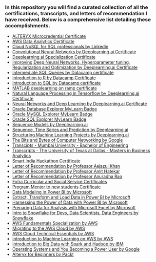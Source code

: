 <h3>In this repository you will find a curated collection of all the certifications, transcripts, and letters of recommendation I have received. Below is a comprehensive list detailing these accomplishments. </h3>

<ul>
        <li><a href="https://github.com/shreyjain99/Certifications-Transcripts-LOR/blob/main/ALTERYX%20Microcredential%20Certificate.pdf">ALTERYX Microcredential Certificate</a></li>
        <li><a href="https://github.com/shreyjain99/Certifications-Transcripts-LOR/blob/main/AWS%20Data%20Analytics%20Certificate.pdf">AWS Data Analytics Certificate</a></li>
        <li><a href="https://github.com/shreyjain99/Certifications-Transcripts-LOR/blob/main/Cloud%20NoSQL%20for%20SQL%20professionals%20by%20Linkedin.pdf">Cloud NoSQL for SQL professionals by Linkedin</a></li>
        <li><a href="https://github.com/shreyjain99/Certifications-Transcripts-LOR/blob/main/Convolutional%20Neural%20Networks%20by%20Deeplearning.ai%20Certificate.pdf">Convolutional Neural Networks by Deeplearning.ai Certificate</a></li>
        <li><a href="https://github.com/shreyjain99/Certifications-Transcripts-LOR/blob/main/Deeplearning.ai%20Specialization%20Certificate.pdf">Deeplearning.ai Specialization Certificate</a></li>
        <li><a href="https://github.com/shreyjain99/Certifications-Transcripts-LOR/blob/main/Improving%20Deep%20Neural%20Networks%2C%20Hyperparameter%20tuning%2C%20Regularization%20and%20Optimization%20by%20Deeplearning.ai%20Certificate.pdf">Improving Deep Neural Networks, Hyperparameter tuning, Regularization and Optimization by Deeplearning.ai Certificate</a></li>
        <li><a href="https://github.com/shreyjain99/Certifications-Transcripts-LOR/blob/main/Intermediate%20SQL%20Queries%20by%20Datacamp%20certificate.pdf">Intermediate SQL Queries by Datacamp certificate</a></li>
        <li><a href="https://github.com/shreyjain99/Certifications-Transcripts-LOR/blob/main/Introduction%20to%20R%20by%20Datacamp%20Certificate.pdf">Introduction to R by Datacamp Certificate</a></li>
        <li><a href="https://github.com/shreyjain99/Certifications-Transcripts-LOR/blob/main/Introduction%20to%20SQL%20by%20Datacamp%20certificate.pdf">Introduction to SQL by Datacamp certificate</a></li>
        <li><a href="https://github.com/shreyjain99/Certifications-Transcripts-LOR/blob/main/MATLAB%20deeplearning%20on%20ramp%20certificate.pdf">MATLAB deeplearning on ramp certificate</a></li>
        <li><a href="https://github.com/shreyjain99/Certifications-Transcripts-LOR/blob/main/Natural%20Language%20Processing%20in%20Tensorflow%20by%20Deeplearning.ai%20Certificate.pdf">Natural Language Processing in Tensorflow by Deeplearning.ai Certificate</a></li>
        <li><a href="https://github.com/shreyjain99/Certifications-Transcripts-LOR/blob/main/Neural%20Networks%20and%20Deep%20Learning%20by%20Deeplearning.ai%20Certificate.pdf">Neural Networks and Deep Learning by Deeplearning.ai Certificate</a></li>
        <li><a href="https://github.com/shreyjain99/Certifications-Transcripts-LOR/blob/main/Oracle%20Database%20Explorer%20MyLearn%20Badge.pdf">Oracle Database Explorer MyLearn Badge</a></li>
        <li><a href="https://github.com/shreyjain99/Certifications-Transcripts-LOR/blob/main/Oracle%20MySQL%20Explorer%20MyLearn%20Badge.pdf">Oracle MySQL Explorer MyLearn Badge</a></li>
        <li><a href="https://github.com/shreyjain99/Certifications-Transcripts-LOR/blob/main/Oracle%20SQL%20Explorer%20MyLearn%20Badge.pdf">Oracle SQL Explorer MyLearn Badge</a></li>
        <li><a href="https://github.com/shreyjain99/Certifications-Transcripts-LOR/blob/main/Sequence%20Models%20by%20Deeplearning.ai.pdf">Sequence Models by Deeplearning.ai</a></li>
        <li><a href="https://github.com/shreyjain99/Certifications-Transcripts-LOR/blob/main/Sequence%2C%20Time%20Series%20and%20Prediction%20by%20Deeplearning.ai.pdf">Sequence, Time Series and Prediction by Deeplearning.ai</a></li>
        <li><a href="https://github.com/shreyjain99/Certifications-Transcripts-LOR/blob/main/Structuring%20Machine%20Learning%20Projects%20by%20Deeplearning.ai.pdf">Structuring Machine Learning Projects by Deeplearning.ai</a></li>
        <li><a href="https://github.com/shreyjain99/Certifications-Transcripts-LOR/blob/main/The%20Bits%20and%20Bytes%20of%20Computer%20Networking%20by%20Google.pdf">The Bits and Bytes of Computer Networking by Google</a></li>
        <li><a href="https://github.com/shreyjain99/Certifications-Transcripts-LOR/blob/main/Transcipts%20-%20Mumbai%20University%20-%20Bachelor%20of%20Engineering.pdf">Transcipts - Mumbai University - Bachelor of Engineering</a></li>
        <li><a href="https://github.com/shreyjain99/Certifications-Transcripts-LOR/blob/main/Transcripts%20-%20The%20University%20of%20Texas%20at%20Dallas%20-%20Masters%20in%20Business%20Analytics.pdf">Transcripts - The University of Texas at Dallas - Masters in Business Analytics</a></li>
        <li><a href="https://github.com/shreyjain99/Certifications-Transcripts-LOR/blob/main/Smart%20India%20Hackathon%20Certificate.pdf">Smart India Hackathon Certificate</a></li>
        <li><a href="https://github.com/shreyjain99/Certifications-Transcripts-LOR/blob/main/Letter%20of%20Recommendation%20by%20Professor%20Aejazul%20Khan.pdf">Letter of Recommendation by Professor Aejazul Khan</a></li>
        <li><a href="https://github.com/shreyjain99/Certifications-Transcripts-LOR/blob/main/Letter%20of%20Recommendation%20by%20Professor%20Amit%20Hatekar.pdf">Letter of Recommendation by Professor Amit Hatekar</a></li>
        <li><a href="https://github.com/shreyjain99/Certifications-Transcripts-LOR/blob/main/Letter%20of%20Recommendation%20by%20Professor%20Anuradha%20Rao.pdf">Letter of Recommendation by Professor Anuradha Rao</a></li>
        <li><a href="https://github.com/shreyjain99/Certifications-Transcripts-LOR/blob/main/Extra%20Curricular%20and%20Social%20Service%20Certificates.pdf">Extra Curricular and Social Service Certificates</a></li>
        <li><a href="https://github.com/shreyjain99/Certifications-Transcripts-LOR/blob/main/Program%20Mentor%20to%20new%20students%20Certificate.pdf">Program Mentor to new students Certificate</a></li>   



<li><a href="https://github.com/shreyjain99/Certifications-Transcripts-LOR/blob/main/Data%20Modeling%20in%20Power%20BI%20by%20Microsoft.pdf">Data Modeling in Power BI by Microsoft</a></li> 
<li><a href="https://github.com/shreyjain99/Certifications-Transcripts-LOR/blob/main/Extract%2C%20Transform%20and%20Load%20Data%20in%20Power%20BI%20by%20Microsoft.pdf">Extract, Transform and Load Data in Power BI by Microsoft</a></li> 
<li><a href="https://github.com/shreyjain99/Certifications-Transcripts-LOR/blob/main/Harnessing%20the%20Power%20of%20Data%20with%20Power%20BI%20by%20Microsoft.pdf">Harnessing the Power of Data with Power BI by Microsoft</a></li> 
<li><a href="https://github.com/shreyjain99/Certifications-Transcripts-LOR/blob/main/Preparing%20Data%20for%20Analysis%20with%20Microsoft%20Excel%20by%20Microsoft.pdf">Preparing Data for Analysis with Microsoft Excel by Microsoft</a></li> 
<li><a href="https://github.com/shreyjain99/Certifications-Transcripts-LOR/blob/main/Intro%20to%20Snowflake%20for%20Devs%2C%20Data%20Scientists%2C%20Data%20Engineers%20by%20Snowflake.pdf">Intro to Snowflake for Devs, Data Scientists, Data Engineers by Snowflake</a></li> 
<li><a href="https://github.com/shreyjain99/Certifications-Transcripts-LOR/blob/main/AWS%20Fundamentals%20Specialization%20by%20AWS.pdf">AWS Fundamentals Specialization by AWS</a></li> 
<li><a href="https://github.com/shreyjain99/Certifications-Transcripts-LOR/blob/main/Migrating%20to%20the%20AWS%20Cloud%20by%20AWS.pdf">Migrating to the AWS Cloud by AWS</a></li> 
<li><a href="https://github.com/shreyjain99/Certifications-Transcripts-LOR/blob/main/AWS%20Cloud%20Technical%20Essentials%20by%20AWS.pdf">AWS Cloud Technical Essentials by AWS</a></li> 
<li><a href="https://github.com/shreyjain99/Certifications-Transcripts-LOR/blob/main/Introduction%20to%20Machine%20Learning%20on%20AWS%20by%20AWS.pdf">Introduction to Machine Learning on AWS by AWS</a></li> 
<li><a href="https://github.com/shreyjain99/Certifications-Transcripts-LOR/blob/main/Introduction%20to%20Big%20Data%20with%20Spark%20and%20Hadoop%20by%20IBM.pdf">Introduction to Big Data with Spark and Hadoop by IBM</a></li> 
<li><a href="https://github.com/shreyjain99/Certifications-Transcripts-LOR/blob/main/Operating%20Systems%20and%20You%20Becoming%20a%20Power%20User%20by%20Google.pdf">Operating Systems and You Becoming a Power User by Google</a></li> 
<li><a href="https://github.com/shreyjain99/Certifications-Transcripts-LOR/blob/main/Alteryx%20for%20Beginners%20by%20Packt.pdf">Alteryx for Beginners by Packt</a></li> 
  </ul>



        
</ul>
